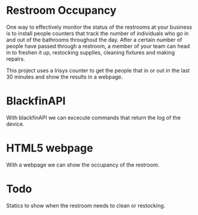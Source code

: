 # Restroom Occupancy
One way to effectively monitor the status of the restrooms at your business is to install people counters that track the number of individuals who go in and out of the bathrooms throughout the day. After a certain number of people have passed through a restroom, a member of your team can head in to freshen it up, restocking supplies, cleaning fixtures and making repairs.

This project uses a Irisys counter to get the people that in or out in the last 30 minutes and show the results in a webpage.

# BlackfinAPI
With blackfinAPI we can excecute commands that return the log of the device.

# HTML5 webpage
With a webpage we can show the occupancy of the restroom.

# Todo
Statics to show when the restroom needs to clean or restocking.
